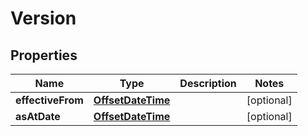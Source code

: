 
# Version

## Properties
Name | Type | Description | Notes
------------ | ------------- | ------------- | -------------
**effectiveFrom** | [**OffsetDateTime**](OffsetDateTime.md) |  |  [optional]
**asAtDate** | [**OffsetDateTime**](OffsetDateTime.md) |  |  [optional]




